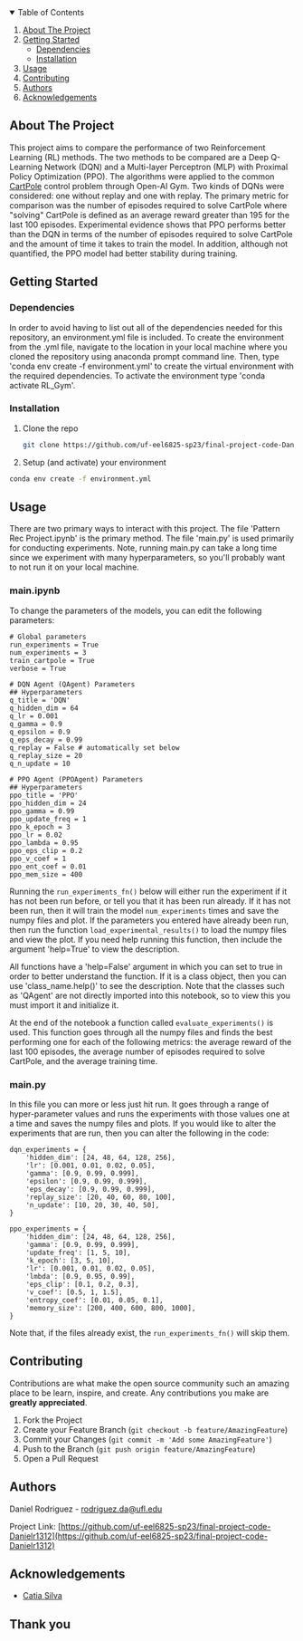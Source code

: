 <details open="open">
  <summary>Table of Contents</summary>
  <ol>
    <li><a href="#about-the-project">About The Project</a></li>
    <li>
      <a href="#getting-started">Getting Started</a>
      <ul>
        <li><a href="#dependencies">Dependencies</a></li>
        <li><a href="#installation">Installation</a></li>
      </ul>
    </li>
    <li><a href="#usage">Usage</a></li>
    <li><a href="#contributing">Contributing</a></li>
    <li><a href="#authors">Authors</a></li>
    <li><a href="#acknowledgements">Acknowledgements</a></li>
  </ol>
</details>


## About The Project

This project aims to compare the performance of two Reinforcement Learning (RL) methods. The two methods to be compared are a Deep Q-Learning Network (DQN) and a Multi-layer Perceptron (MLP) with Proximal Policy Optimization (PPO). The algorithms were applied to the common [CartPole](https://www.gymlibrary.dev/environments/classic_control/cart_pole/) control problem through Open-AI Gym. Two kinds of DQNs were considered: one without replay and one with replay. The primary metric for comparison was the number of episodes required to solve CartPole where "solving" CartPole is defined as an average reward greater than 195 for the last 100 episodes. Experimental evidence shows that PPO performs better than the DQN in terms of the number of episodes required to solve CartPole and the amount of time it takes to train the model. In addition, although not quantified, the PPO model had better stability during training.

## Getting Started

### Dependencies

In order to avoid having to list out all of the dependencies needed for this repository, an environment.yml file is included. To create the environment from the .yml file, navigate to the location in your local machine where you cloned the repository using anaconda prompt command line. Then, type 'conda env create -f environment.yml' to create the virtual environment with the required dependencies. To activate the environment type 'conda activate RL_Gym'.

### Installation

1. Clone the repo
   ```sh
   git clone https://github.com/uf-eel6825-sp23/final-project-code-Danielr1312
   ```
2. Setup (and activate) your environment
  ```sh
  conda env create -f environment.yml
  ```

## Usage

There are two primary ways to interact with this project. The file 'Pattern Rec Project.ipynb' is the primary method. The file 'main.py' is used primarily for conducting experiments. Note, running main.py can take a long time since we experiment with many hyperparameters, so you'll probably want to not run it on your local machine.

### main.ipynb
To change the parameters of the models, you can edit the following parameters:

```
# Global parameters
run_experiments = True
num_experiments = 3
train_cartpole = True
verbose = True

# DQN Agent (QAgent) Parameters
## Hyperparameters
q_title = 'DQN'
q_hidden_dim = 64
q_lr = 0.001
q_gamma = 0.9
q_epsilon = 0.9
q_eps_decay = 0.99
q_replay = False # automatically set below
q_replay_size = 20
q_n_update = 10

# PPO Agent (PPOAgent) Parameters
## Hyperparameters
ppo_title = 'PPO'
ppo_hidden_dim = 24
ppo_gamma = 0.99
ppo_update_freq = 1
ppo_k_epoch = 3
ppo_lr = 0.02
ppo_lambda = 0.95
ppo_eps_clip = 0.2
ppo_v_coef = 1
ppo_ent_coef = 0.01
ppo_mem_size = 400
```

Running the ```run_experiments_fn()``` below will either run the experiment if it has not been run before, or tell you that it has been run already. If it has not been run, then it will train the model ```num_experiments``` times and save the numpy files and plot. If the parameters you entered have already been run, then run the function ```load_experimental_results()``` to load the numpy files and view the plot. If you need help running this function, then include the argument 'help=True' to view the description.

All functions have a 'help=False' argument in which you can set to true in order to better understand the function. If it is a class object, then you can use 'class_name.help()' to see the description. Note that the classes such as 'QAgent' are not directly imported into this notebook, so to view this you must import it and initialize it. 

At the end of the notebook a function called ```evaluate_experiments()``` is used. This function goes through all the numpy files and finds the best performing one for each of the following metrics: the average reward of the last 100 episodes, the average number of episodes required to solve CartPole, and the average training time. 

### main.py
In this file you can more or less just hit run. It goes through a range of hyper-parameter values and runs the experiments with those values one at a time and saves the numpy files and plots. If you would like to alter the experiments that are run, then you can alter the following in the code:

```
dqn_experiments = {
    'hidden_dim': [24, 48, 64, 128, 256],
    'lr': [0.001, 0.01, 0.02, 0.05],
    'gamma': [0.9, 0.99, 0.999],
    'epsilon': [0.9, 0.99, 0.999],
    'eps_decay': [0.9, 0.99, 0.999],
    'replay_size': [20, 40, 60, 80, 100],
    'n_update': [10, 20, 30, 40, 50],
}

ppo_experiments = {
    'hidden_dim': [24, 48, 64, 128, 256],
    'gamma': [0.9, 0.99, 0.999],
    'update_freq': [1, 5, 10],
    'k_epoch': [3, 5, 10],
    'lr': [0.001, 0.01, 0.02, 0.05],
    'lmbda': [0.9, 0.95, 0.99],
    'eps_clip': [0.1, 0.2, 0.3],
    'v_coef': [0.5, 1, 1.5],
    'entropy_coef': [0.01, 0.05, 0.1],
    'memory_size': [200, 400, 600, 800, 1000],
}
```
Note that, if the files already exist, the ```run_experiments_fn()``` will skip them.


## Contributing

Contributions are what make the open source community such an amazing place to be learn, inspire, and create. Any contributions you make are **greatly appreciated**.

1. Fork the Project
2. Create your Feature Branch (`git checkout -b feature/AmazingFeature`)
3. Commit your Changes (`git commit -m 'Add some AmazingFeature'`)
4. Push to the Branch (`git push origin feature/AmazingFeature`)
5. Open a Pull Request


## Authors

Daniel Rodriguez - rodriguez.da@ufl.edu

Project Link: [https://github.com/uf-eel6825-sp23/final-project-code-Danielr1312](https://github.com/uf-eel6825-sp23/final-project-code-Danielr1312)


## Acknowledgements
* [Catia Silva](https://faculty.eng.ufl.edu/catia-silva/)


## Thank you

